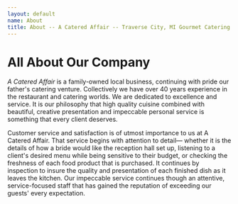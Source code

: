 ```yaml
---
layout: default
name: About
title: About -- A Catered Affair -- Traverse City, MI Gourmet Catering
---
```


# All About Our Company

_A Catered Affair_ is a family-owned local business, continuing with pride our father's catering venture. Collectively we have over 40 years experience in the restaurant and catering worlds. We are dedicated to excellence and service. It is our philosophy that high quality cuisine combined with beautiful, creative presentation and impeccable personal service is something that every client deserves.

Customer service and satisfaction is of utmost importance to us at A Catered Affair. That service begins with attention to detail— whether it is the details of how a bride would like the reception hall set up, listening to a client's desired menu while being sensitive to their budget, or checking the freshness of each food product that is purchased. It continues by inspection to insure the quality and presentation of each finished dish as it leaves the kitchen. Our impeccable service continues though an attentive, service-focused staff that has gained the reputation of exceeding our guests' every expectation.